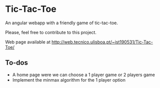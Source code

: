# Tic-Tac-Toe

An angular webapp with a friendly game of tic-tac-toe.

Please, feel free to contribute to this project.

Web page available at http://web.tecnico.ulisboa.pt/~ist190531/Tic-Tac-Toe/

## To-dos
- A home page were we can choose a 1 player game or 2 players game
- Implement the minmax algorithm for the 1 player option
